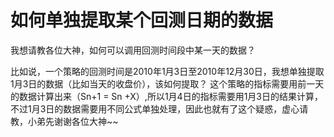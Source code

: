# 如何单独提取某个回测日期的数据

我想请教各位大神，如何可以调用回测时间段中某一天的数据？

比如说，一个策略的回测时间是2010年1月3日至2010年12月30日，我想单独提取1月3日的数据（比如当天的收盘价），该如何提取？
这个策略的指标需要用前一天的数据计算出来（Sn+1 = Sn +X）,所以1月4日的指标需要用1月3日的结果计算，不过1月3日的数据需要用不同公式单独处理，因此也就有了这个疑惑，虚心请教，小弟先谢谢各位大神~~